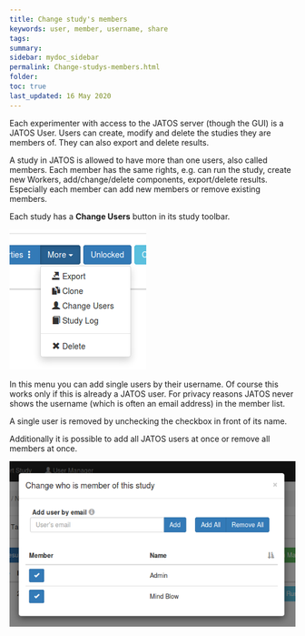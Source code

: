 ```yaml
---
title: Change study's members
keywords: user, member, username, share
tags:
summary:
sidebar: mydoc_sidebar
permalink: Change-studys-members.html
folder:
toc: true
last_updated: 16 May 2020
---
```


Each experimenter with access to the JATOS server (though the GUI) is a JATOS User. Users can create, modify and delete the studies they are members of. They can also export and delete results.

A study in JATOS is allowed to have more than one users, also called members. Each member has the same rights, e.g. can run the study, create new Workers, add/change/delete components, export/delete results. Especially each member can add new members or remove existing members.

Each study has a **Change Users** button in its study toolbar.

![Change study's members button](images/change_studys_members_button.png)

In this menu you can add single users by their username. Of course this works only if this is already a JATOS user. For privacy reasons JATOS never shows the username (which is often an email address) in the member list.

A single user is removed by unchecking the checkbox in front of its name.

Additionally it is possible to add all JATOS users at once or remove all members at once.

![Change study's members](images/change_studys_members.png)

